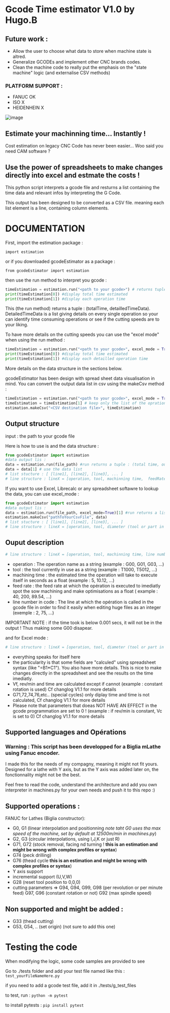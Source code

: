 # Gcode Time estimator V1.0 by Hugo.B

## Future work :

- Allow the user to choose what data to store when machine state is altred.
- Generalize GCODEs and implement other CNC brands codes.
- Clean the machine code to really put the emphasis on the "state machine" logic (and externalise CSV methods)

### PLATFORM SUPPORT :
- FANUC      OK
- ISO        X
- HEIDENHEIN X

![image](https://github.com/0BAB1/gcodeEstimator/assets/62248962/c089e62d-b073-45a9-a495-fc66f3cf5ddd)

## Estimate your machinning time... Instantly !

Cost estimation on legacy CNC Code has never been easier... Woo said you need CAM software ?

## Use the power of spreadsheets to make changes directly into excel and estmate the costs !

This python script interprets a gcode file and resturns a list containing the time data and relevant infos by interpreting the G Code.

This output has been designed to be converted as a CSV file. meaning each list element is a line, containing column elements.

# DOCUMENTATION

First, import the estimation package :

```import estimation```

or if you downloaded gcodeEstimator as a package :

```from gcodeEstimator import estimation```

then use the run method to interpret you gcode :

```python
timeEstimation = estimation.run("<path to your gcode>") # returns tuple : (total_time, detailled_operations_list)
print(timeEstimation[0]) #display total time estimated
print(timeEstimation[1]) #display each operation time
```

This (the run method) returns a tuple : (totalTime, detailledTimeData). DetailedTimeData is a list giving details on every single operation so your can identify time consuming operations or see if the cutting speeds are to your liking.

To have more details on the cutting speeds you can use the "excel mode" when using the run method :

```python
timeEstimation = estimation.run("<path to your gcode>", excel_mode = True) # returns tuple : (total_time, detailled_operations_+cuttingSpeeds_list)
print(timeEstimation[0]) #display total time estimated
print(timeEstimation[1]) #display each detailled operation time
```

More details on the data structure in the sections below.

gcodeEstimator has been design with spread sheet data visualisation in mind. You can convert the output data list in csv using the makeCsv method :

```python
timeEstimation = estimation.run("<path to your gcode>", excel_mode = True)
timeEstimation = timeEstimation[1] # keep only the list of the opration details
estimation.makeCsv("<CSV destination file>", timeEstimation)
```

## Output structure 

input : the path to your gcode file

Here is how to use is and the data structure :

```python
from gcodeEstimator import estimation
#data output lis :
data = estimation.run(file_path) #run returns a tuple : (total time, output data list)
data = data[1] # use the data list 
# list stucture : [ [line1], [line2], [line3], ... ]
# line structure : lineX = [operation, tool, machinning time,  feedRate, line number in code]
```

If you want to use Excel, Librecalc or any spreadsheet softawre to lookup the data, you can use excel_mode :

```python
from gcodeEstimator import estimation
#data output lis :
data = estimation.run(file_path, excel_mode=True)[1] #run returns a list in excel mode
estimation.makeCsv("pathToYourCsvFile", data)
# list stucture : [ [line1], [line2], [line3], ... ]
# line structure : lineX = [operation, tool, diameter (tool or part in mm) ,  cutting speed Vc (m/min), rev/min, f (mm/rev), Vf(mm/min), machinnning distance (mm), time (s), line in g code]
```

## Ouput description

```python
# line structure : lineX = [operation, tool, machinning time, line number in code, feedRate]
```

- operation : The operation name as a string (example : G00, G01, G03, ...)
- tool : the tool currently in use as a string (example : T1000, T5012, ...)
- machining time : the estimated time the operation will take to execute itself in seconds as a float (example : 5, 10.12, ...)
- feed rate : the feed rate at which the opération is executed to imediatly spot the sow machining and make optimisations as a float ( example : 40, 200, 89.54, ...)
- line number in code : The line at which the opération is called in the gcode file in order to find it easily when editing huge files as an integer (exemple : 2, 75, ...)

IMPORTANT NOTE : if the time took is below 0.001 secs, it will not be in the output ! Thus making some G00 disapear.

and for Excel mode :

```python
# line structure : lineX = [operation, tool, diameter (tool or part in mm) ,  cutting speed Vc (m/min), rev/min, f (mm/rev), Vf(mm/min), machinnning distance (mm), time (s), line in g code]
```

- everything speaks for itself here
- the particularity is that some fields are "calculed" using spreadsheet syntax (like "=B1*C1"). You also have more details. This is nice to make changes directly in the spreadsheet and see the results on the time imediatly.
- Vf, rev/min and time are calculated except if cannot (example : constant rotation is used) Cf changlog V1.1 for more details
- G71,72,74,76,etc.. (special cycles) only diplay time and time is not calculated, Cf changlog V1.1 for more details
- Please note that parameters that doeas NOT HAVE AN EFFECT in the gcode programmation are set to 0 ! (example : if rev/min is constant, Vc is set to 0) Cf changlog V1.1 for more details

## Supported languages and Opérations

### Warning : This script has been developped for a Biglia mLathe using Fanuc encoder.

I made this for the needs of my compagny, meaning it might not fit yours. Designed for a lathe with Y axis, but as the Y axis was added later on, the fonctionnality might not be the best.

Feel free to read the code, understand the architecture and add you own interpreter in machines.py for your own needs and push it to this repo :)

## Supported operations : 

FANUC for Lathes (Biglia constructor):

- G0, G1 (linear interpolation and positionning *note taht G0 uses tha max speed of the machine, set by default at 12500m/min in machines.py*)
- G2, G3 (circular interpolations, using I,J,K or just R)
- G71, G72 (stock removal, facing nd turning ! **this is an estimation and might be wrong with complex profiles or syntax**)
- G74 (peck drilling)
- G76 (thead cycle **this is an estimation and might be wrong with complex profiles or syntax**)
- Y axis support
- incremental support (U,V,W)
- G28 (reset tool position to 0,0,0)
- cutting parameters => G94, G94, G99, G98 (per revolution or per minute feed) G97, G96 (constant rotation or not) G92 (max spindle speed)

## Non supported and might be added :

- G33 (thead cutting)
- G53, G54, .. (set origin) (not sure to add this one)

# Testing the code

When modifying the logic, some code samples are provided to see

Go to ./tests folder and add your test file named like this : `test_yourFileNameHere.py`

if you need to add a gcode test file, add it in ./tests/g_test_files

to test, run : `python -m pytest`

to install pytests : `pip install pytest`
